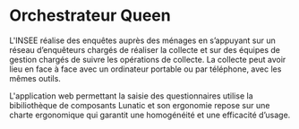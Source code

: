 # Orchestrateur Queen

L'INSEE réalise des enquêtes auprès des ménages en s’appuyant sur un réseau d’enquêteurs chargés de réaliser la collecte et sur des équipes de gestion  chargés de suivre
les opérations de collecte. La collecte peut avoir lieu en face à face avec un ordinateur portable ou par téléphone, avec les mêmes outils.
 
L'application web permettant la saisie des questionnaires utilise la bibiliothèque de composants Lunatic et son ergonomie repose sur une charte ergonomique qui garantit une homogénéité et une efficacité d’usage. 